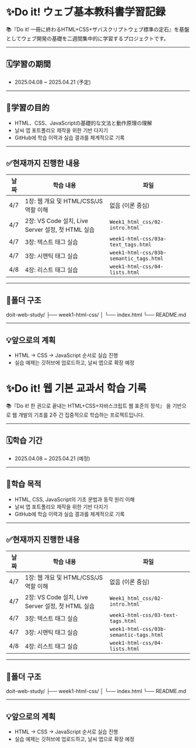# ✨Do it! ウェブ基本教科書学習記録

📚『Do it! 一冊に終わるHTML+CSS+ザバスクリプトウェブ標準の定石』を基盤としてウェブ開発の基礎を二週間集中的に学習するプロジェクトです。

---

## 🗓️学習の期間
- 2025.04.08 ~ 2025.04.21 (予定)

---

## 📌学習の目的
- HTML、CSS、JavaScriptの基礎的な文法と動作原理の理解
- 날씨 앱 포트폴리오 제작을 위한 기반 다지기
- GitHub에 학습 이력과 실습 결과를 체계적으로 기록

---

## ✅현재까지 진행한 내용

| 날짜 | 학습 내용 | 파일 |
|------|-----------|------|
| 4/7  | 1장: 웹 개요 및 HTML/CSS/JS 역할 이해 | 없음 (이론 중심) |
| 4/7  | 2장: VS Code 설치, Live Server 설정, 첫 HTML 실습 | `Week1_html_css/02-intro.html` |
| 4/7  | 3장: 텍스트 태그 실습 | `week1-html-css/03a-text_tags.html` |
| 4/7  | 3장: 시맨틱 태그 실습 | `week1-html-css/03b-semantic_tags.html` |
| 4/8  | 4장: 리스트 태그 실습 | `week1-html-css/04-lists.html` |
---

## 📁폴더 구조
doit-web-study/
├── week1-html-css/
│ └── index.html
└── README.md

---

## 💡앞으로의 계획
- HTML → CSS → JavaScript 순서로 실습 진행
- 실습 예제는 깃허브에 업로드하고, 날씨 앱으로 확장 예정



# ✨Do it! 웹 기본 교과서 학습 기록

📚『Do it! 한 권으로 끝내는 HTML+CSS+자바스크립트 웹 표준의 정석』 을 기반으로 웹 개발의 기초를 2주 간 집중적으로 학습하는 프로젝트입니다.

---

## 🗓️학습 기간
- 2025.04.08 ~ 2025.04.21 (예정)

---

## 📌학습 목적
- HTML, CSS, JavaScript의 기초 문법과 동작 원리 이해
- 날씨 앱 포트폴리오 제작을 위한 기반 다지기
- GitHub에 학습 이력과 실습 결과를 체계적으로 기록

---

## ✅현재까지 진행한 내용

| 날짜 | 학습 내용 | 파일 |
|------|-----------|------|
| 4/7  | 1장: 웹 개요 및 HTML/CSS/JS 역할 이해 | 없음 (이론 중심) |
| 4/7  | 2장: VS Code 설치, Live Server 설정, 첫 HTML 실습 | `Week1_html_css/02-intro.html` |
| 4/7  | 3장: 텍스트 태그 실습 | `week1-html-css/03-text-tags.html` |
| 4/7  | 3장: 시맨틱 태그 실습 | `week1-html-css/03b-semantic-tags.html` |
| 4/8  | 4장: 리스트 태그 실습 | `week1-html-css/04-lists.html` |
---

## 📁폴더 구조
doit-web-study/
├── week1-html-css/
│ └── index.html
└── README.md

---

## 💡앞으로의 계획
- HTML → CSS → JavaScript 순서로 실습 진행
- 실습 예제는 깃허브에 업로드하고, 날씨 앱으로 확장 예정